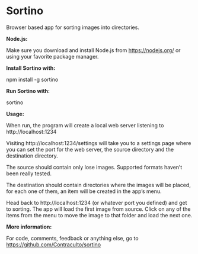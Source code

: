 # Sortino

Browser based app for sorting images into directories.

**Node.js:**

Make sure you download and install Node.js from https://nodejs.org/ or using your favorite package manager.

**Install Sortino with:**

npm install -g sortino

**Run Sortino with:**

sortino

**Usage:**

When run, the program will create a local web server listening to http://localhost:1234

Visiting http://localhost:1234/settings will take you to a settings page where you can set the port for the web server, the source directory and the destination directory.

The source should contain only lose images. Supported formats haven’t been really tested.

The destination should contain directories where the images will be placed, for each one of them, an item will be created in the app’s menu.

Head back to http://localhost:1234 (or whatever port you defined) and get to sorting. The app will load the first image from source. Click on any of the items from the menu to move the image to that folder and load the next one.

**More information:**

For code, comments, feedback or anything else, go to https://github.com/Contraculto/sortino